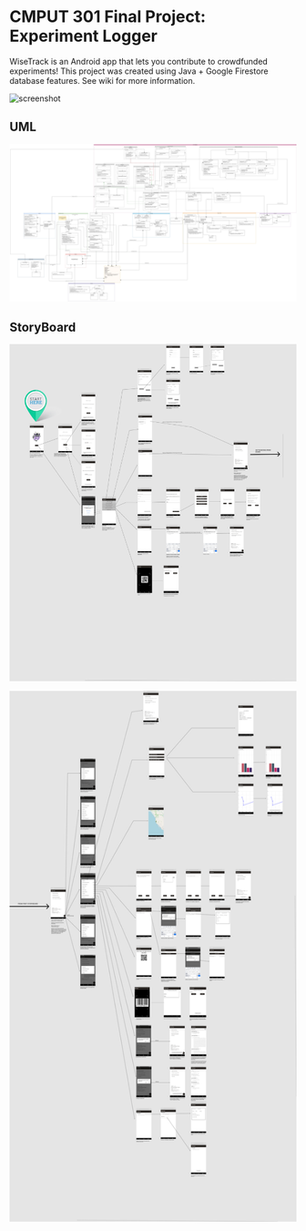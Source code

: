 # CMPUT 301 Final Project: Experiment Logger
WiseTrack is an Android app that lets you contribute to crowdfunded experiments! This project was created using Java + Google Firestore database features. See wiki for more information.

<img src="https://raw.githubusercontent.com/CMPUT301W21T12/FAANG-GANG/master/doc/storyboard/wisetrack1.png" alt="screenshot" width="200"/>

## UML

[![Project Part 4 UML Diagram ](https://github.com/CMPUT301W21T12/FAANG-GANG/blob/master/doc/uml/part4UML.png?raw=true)](https://github.com/CMPUT301W21T12/FAANG-GANG/blob/master/doc/uml/part4UML.png?raw=true)

## StoryBoard

[![finished storyboard project part 4 page 1](https://github.com/CMPUT301W21T12/FAANG-GANG/blob/master/doc/storyboard/storyboard_part4_1.png)](https://raw.githubusercontent.com/CMPUT301W21T12/FAANG-GANG/master/doc/storyboard/storyboard_part4_1.png)

[![finished storyboard project part 4 page 2](https://github.com/CMPUT301W21T12/FAANG-GANG/blob/master/doc/storyboard/storyboard_part4_2.png)](https://raw.githubusercontent.com/CMPUT301W21T12/FAANG-GANG/master/doc/storyboard/storyboard_part4_2.png)

